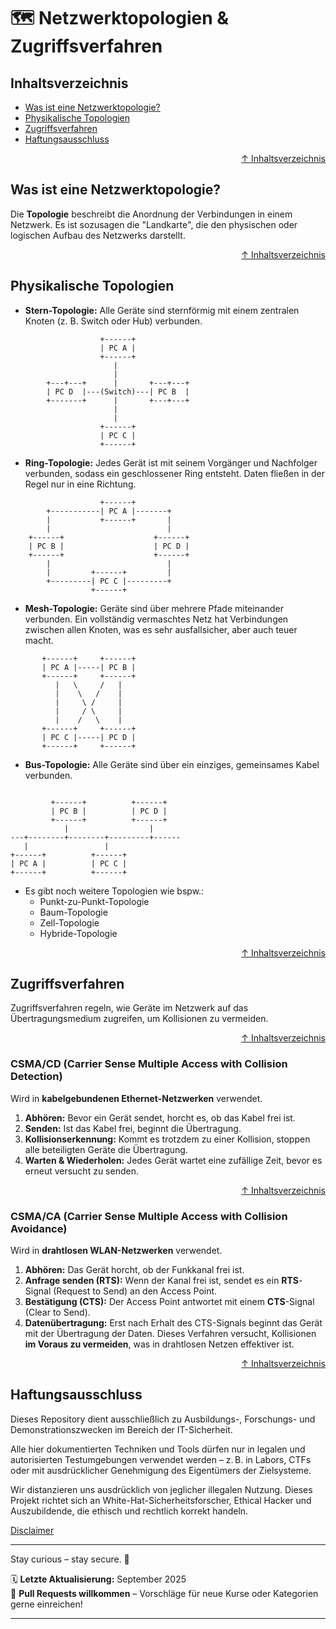 # 🗺️ Netzwerktopologien & Zugriffsverfahren

## Inhaltsverzeichnis
- [Was ist eine Netzwerktopologie?](#was-ist-eine-netzwerktopologie)
- [Physikalische Topologien](#physikalische-topologien)
- [Zugriffsverfahren](#zugriffsverfahren)
- [Haftungsausschluss](#haftungsausschluss)



<div align=right>

[↑ Inhaltsverzeichnis](#inhaltsverzeichnis)

</div>


## Was ist eine Netzwerktopologie?
Die **Topologie** beschreibt die Anordnung der Verbindungen in einem Netzwerk. Es ist sozusagen die "Landkarte", die den physischen oder logischen Aufbau des Netzwerks darstellt.


<div align=right>

[↑ Inhaltsverzeichnis](#inhaltsverzeichnis)

</div>


## Physikalische Topologien

* **Stern-Topologie:** Alle Geräte sind sternförmig mit einem zentralen Knoten (z. B. Switch oder Hub) verbunden.
```text
                    +------+
                    | PC A |
                    +------+
                       |
                       |
        +---+---+      |       +---+---+
        | PC D  |---(Switch)---| PC B  |
        +-------+      |       +---+---+
                       | 
                       |
                    +------+
                    | PC C |
                    +------+
```

* **Ring-Topologie:** Jedes Gerät ist mit seinem Vorgänger und Nachfolger verbunden, sodass ein geschlossener Ring entsteht. Daten fließen in der Regel nur in eine Richtung.
```text
                    +------+
        +-----------| PC A |-------+ 
        |           +------+       |
        |                          |
    +------+                    +------+
    | PC B |                    | PC D |
    +------+                    +------+              
        |                          |
        |         +------+         |
        +---------| PC C |---------+
                  +------+
```

* **Mesh-Topologie:** Geräte sind über mehrere Pfade miteinander verbunden. Ein vollständig vermaschtes Netz hat Verbindungen zwischen allen Knoten, was es sehr ausfallsicher, aber auch teuer macht.
```text
       +------+     +------+
       | PC A |-----| PC B |
       +------+     +------+
          |   \     /   |   
          |    \   /    |
          |     \ /     |
          |     / \     |
          |    /   \    |
       +------+     +------+
       | PC C |-----| PC D |
       +------+     +------+
```


* **Bus-Topologie:** Alle Geräte sind über ein einziges, gemeinsames Kabel verbunden.
```text

         +------+          +------+
         | PC B |          | PC D |
         +------+          +------+
            |                  |
---+--------+--------+---------+------         
   |                 |
+------+          +------+
| PC A |          | PC C |
+------+          +------+
```

- Es gibt noch weitere Topologien wie bspw.:
    - Punkt-zu-Punkt-Topologie
    - Baum-Topologie
    - Zell-Topologie
    - Hybride-Topologie

<div align=right>

[↑ Inhaltsverzeichnis](#inhaltsverzeichnis)

</div>

## Zugriffsverfahren
Zugriffsverfahren regeln, wie Geräte im Netzwerk auf das Übertragungsmedium zugreifen, um Kollisionen zu vermeiden.



<div align=right>

[↑ Inhaltsverzeichnis](#inhaltsverzeichnis)

</div>


### CSMA/CD (Carrier Sense Multiple Access with Collision Detection)
Wird in **kabelgebundenen Ethernet-Netzwerken** verwendet.
1.  **Abhören:** Bevor ein Gerät sendet, horcht es, ob das Kabel frei ist.
2.  **Senden:** Ist das Kabel frei, beginnt die Übertragung.
3.  **Kollisionserkennung:** Kommt es trotzdem zu einer Kollision, stoppen alle beteiligten Geräte die Übertragung.
4.  **Warten & Wiederholen:** Jedes Gerät wartet eine zufällige Zeit, bevor es erneut versucht zu senden.



<div align=right>

[↑ Inhaltsverzeichnis](#inhaltsverzeichnis)

</div>


### CSMA/CA (Carrier Sense Multiple Access with Collision Avoidance)
Wird in **drahtlosen WLAN-Netzwerken** verwendet.
1.  **Abhören:** Das Gerät horcht, ob der Funkkanal frei ist.
2.  **Anfrage senden (RTS):** Wenn der Kanal frei ist, sendet es ein **RTS**-Signal (Request to Send) an den Access Point.
3.  **Bestätigung (CTS):** Der Access Point antwortet mit einem **CTS**-Signal (Clear to Send).
4.  **Datenübertragung:** Erst nach Erhalt des CTS-Signals beginnt das Gerät mit der Übertragung der Daten.
Dieses Verfahren versucht, Kollisionen **im Voraus zu vermeiden**, was in drahtlosen Netzen effektiver ist.


<div align=right>

[↑ Inhaltsverzeichnis](#inhaltsverzeichnis)

</div>


## Haftungsausschluss

Dieses Repository dient ausschließlich zu Ausbildungs-, Forschungs- und Demonstrationszwecken im Bereich der IT-Sicherheit.

Alle hier dokumentierten Techniken und Tools dürfen nur in legalen und autorisierten Testumgebungen verwendet werden – z. B. in Labors, CTFs oder mit ausdrücklicher Genehmigung des Eigentümers der Zielsysteme.

Wir distanzieren uns ausdrücklich von jeglicher illegalen Nutzung.
Dieses Projekt richtet sich an White-Hat-Sicherheitsforscher, Ethical Hacker und Auszubildende, die ethisch und rechtlich korrekt handeln.

[Disclaimer](/00-disclaimer/disclaimer.md)

--- 

Stay curious – stay secure. 🔐

🗓️ **Letzte Aktualisierung:** September 2025  
🤝 **Pull Requests willkommen** – Vorschläge für neue Kurse oder Kategorien gerne einreichen!

---
